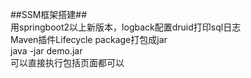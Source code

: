 ##SSM框架搭建##  
用springboot2以上新版本，logback配置druid打印sql日志  
Maven插件Lifecycle package打包成jar  
java -jar demo.jar  
可以直接执行包括页面都可以  
